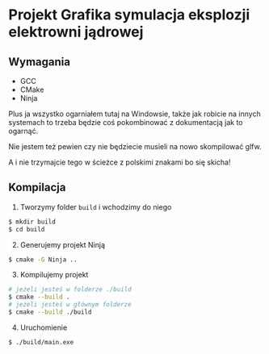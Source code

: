 # Projekt Grafika symulacja eksplozji elektrowni jądrowej

## Wymagania

- GCC
- CMake
- Ninja

Plus ja wszystko ogarniałem tutaj na Windowsie, także jak robicie na innych systemach to trzeba będzie coś pokombinować z dokumentacją jak to ogarnąć.

Nie jestem też pewien czy nie będziecie musieli na nowo skompilować glfw.

A i nie trzymajcie tego w ścieżce z polskimi znakami bo się skicha!

## Kompilacja

1. Tworzymy folder `build` i wchodzimy do niego

```bash
$ mkdir build
$ cd build
```

2. Generujemy projekt Ninją

```bash
$ cmake -G Ninja ..
```

3. Kompilujemy projekt

```bash
# jeżeli jesteś w folderze ./build
$ cmake --build .
# jeżeli jesteś w głównym folderze
$ cmake --build ./build
```

4. Uruchomienie

```bash
$ ./build/main.exe
```
